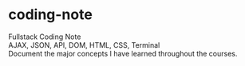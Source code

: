 # coding-note
Fullstack Coding Note <br>
AJAX, JSON, API, DOM, HTML, CSS, Terminal <br>
Document the major concepts I have learned throughout the courses.
